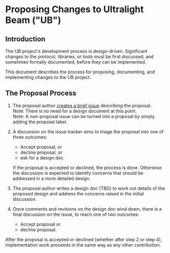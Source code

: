 # Proposing Changes to Ultralight Beam ("UB")
## Introduction
The UB project's development process is design-driven. Significant changes to the protocol, libraries, or tools must be first discussed, and sometimes formally documented, before they can be implemented.

This document describes the process for proposing, documenting, and implementing changes to the UB project.

## The Proposal Process
1. The proposal author [creates a brief issue](https://github.com/ultralight-beam/UBIPs/issues/new) describing the proposal.\
   Note: There is no need for a design document at this point.\
   Note: A non-proposal issue can be turned into a proposal by simply adding the proposal label.

2. A discussion on the issue tracker aims to triage the proposal into one of three outcomes:
     - Accept proposal, or
     - decline proposal, or
     - ask for a design doc.

   If the proposal is accepted or declined, the process is done.
   Otherwise the discussion is expected to identify concerns that
   should be addressed in a more detailed design.

3. The proposal author writes a design doc (TBD) to work out details of the proposed
   design and address the concerns raised in the initial discussion.

4. Once comments and revisions on the design doc wind down, there is a final
   discussion on the issue, to reach one of two outcomes:
    - Accept proposal or
    - decline proposal.

After the proposal is accepted or declined (whether after step 2 or step 4),
implementation work proceeds in the same way as any other contribution.

